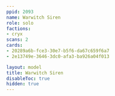 ```yaml
---
ppid: 2093
name: Warwitch Siren
role: solo
factions:
- cryx
scans: 2
cards:
- 20289a6b-fce3-30e7-b5f6-da67c659f6a7
- 2e13749e-3646-3dc0-afa3-ba926a04f013

layout: model
title: Warwitch Siren
disableToc: true
hidden: true
---
```

